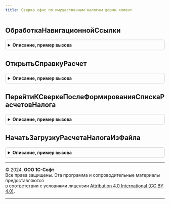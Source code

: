 ```yaml
---
title: Сверка сфнс по имущественным налогам формы клиент
---
```



## ОбработкаНавигационнойСсылки
<details style="margin: 1em 0; padding: 0.5em; border: 1px solid #ccc; border-radius: 6px;">

<summary style="font-weight: bold; cursor: pointer;">Описание, пример вызова</summary>

```bsl

// Процедура-обработчик нажатия навигационных ссылок в формах сверки расчета.
//
// Параметры:
//  Форма - ФормаКлиентскогоПриложения - форма, в которой есть навигационная ссылка
//  НавигационнаяСсылка - Строка
//  СтандартнаяОбработка - Булево - признак стандартной обработки нажатия навигационной ссылки
Процедура ОбработкаНавигационнойСсылки(Форма, НавигационнаяСсылка, СтандартнаяОбработка) Экспорт
```

Пример вызова
```bsl
СверкаСФНСПоИмущественнымНалогамФормыКлиент.ОбработкаНавигационнойСсылки(Форма, НавигационнаяСсылка, СтандартнаяОбработка) 
```
</details>

## ОткрытьСправкуРасчет
<details style="margin: 1em 0; padding: 0.5em; border: 1px solid #ccc; border-radius: 6px;">

<summary style="font-weight: bold; cursor: pointer;">Описание, пример вызова</summary>

```bsl

// Открыть справку расчет.
//
// Параметры:
//  Форма - ФормаКлиентскогоПриложения - форма, из которой требуется открыть справку-расчет налога
//  Организация - СправочникСсылка.Организации
//  Налог - ПеречислениеСсылка.ВидыИмущественныхНалогов
//  НалоговыйПериод - Дата - любая дата в налоговом периоде, за который нужно открыть справку-расчет
//  КодыНалоговыхОрганов - Массив из Строка- коды налоговых органов, по которым будет отобран отчет
//
Процедура ОткрытьСправкуРасчет(Форма, Организация, Налог, НалоговыйПериод, КодыНалоговыхОрганов) Экспорт
```

Пример вызова
```bsl
СверкаСФНСПоИмущественнымНалогамФормыКлиент.ОткрытьСправкуРасчет(Форма, Организация, Налог, НалоговыйПериод, КодыНалоговыхОрганов) 
```
</details>

## ПерейтиКСверкеПослеФормированияСпискаРасчетовНалога
<details style="margin: 1em 0; padding: 0.5em; border: 1px solid #ccc; border-radius: 6px;">

<summary style="font-weight: bold; cursor: pointer;">Описание, пример вызова</summary>

```bsl

// Обработчик события после формирования списка расчетов из сообщения ФНС или из отдельного файла
//
// Параметры:
//  Форма							 - ФормаКлиентскогоПриложения - форма, из которой открывается сообщение или файл
//  СписокРасчетов					 - СписокЗначений из Структура - список расчетов, содержащийся в файлах сообщения или в отдельном файле
//                                     (см. СверкаСФНСПоИмущественнымНалогамФормыВызовСервера.СписокРасчетовИзСообщения)
//  ОповещениеПослеПереходаКСверке	 - ОписаниеОповещения - оповещение, которое будет вызвано после открытия сверки
//
Процедура ПерейтиКСверкеПослеФормированияСпискаРасчетовНалога(Форма, СписокРасчетов, ОповещениеПослеПереходаКСверке = Неопределено) Экспорт
```

Пример вызова
```bsl
СверкаСФНСПоИмущественнымНалогамФормыКлиент.ПерейтиКСверкеПослеФормированияСпискаРасчетовНалога(Форма, СписокРасчетов, ОповещениеПослеПереходаКСверке);
```
</details>

## НачатьЗагрузкуРасчетаНалогаИзФайла
<details style="margin: 1em 0; padding: 0.5em; border: 1px solid #ccc; border-radius: 6px;">

<summary style="font-weight: bold; cursor: pointer;">Описание, пример вызова</summary>

```bsl

// Обработчик начала выбора файла с расчетом налога.
//
// Параметры:
//  Форма - ФормаКлиентскогоПриложения - форма, из которой открывается файл с расчетом.
//  ОповещениеПослеЗагрузкиФайла - ОписаниеОповещения - оповещение, которое будет вызвано после помещения файла на сервер.
//  Налог - ПеречислениеСсылка.ВидыИмущественныхНалогов - налог, по которому нужно открыть файл с расчетом ФНС
//          Если не указан, то может быть выбран файл с любым имущественным налогом.
//  ПериодСобытия - Дата - период события из списка задач (указывается в том случае, если файл загружается из задачи сверки).
//
Процедура НачатьЗагрузкуРасчетаНалогаИзФайла(Форма, ОповещениеПослеЗагрузкиФайла, Налог = Неопределено, ПериодСобытия = '00010101') Экспорт
```

Пример вызова
```bsl
СверкаСФНСПоИмущественнымНалогамФормыКлиент.НачатьЗагрузкуРасчетаНалогаИзФайла(Форма, ОповещениеПослеЗагрузкиФайла, Налог, ПериодСобытия);
```
</details>

---

© 2024, **ООО 1С-Софт**  
Все права защищены. Эта программа и сопроводительные материалы предоставляются  
в соответствии с условиями лицензии [Attribution 4.0 International (CC BY 4.0)](https://creativecommons.org/licenses/by/4.0/legalcode).

---
